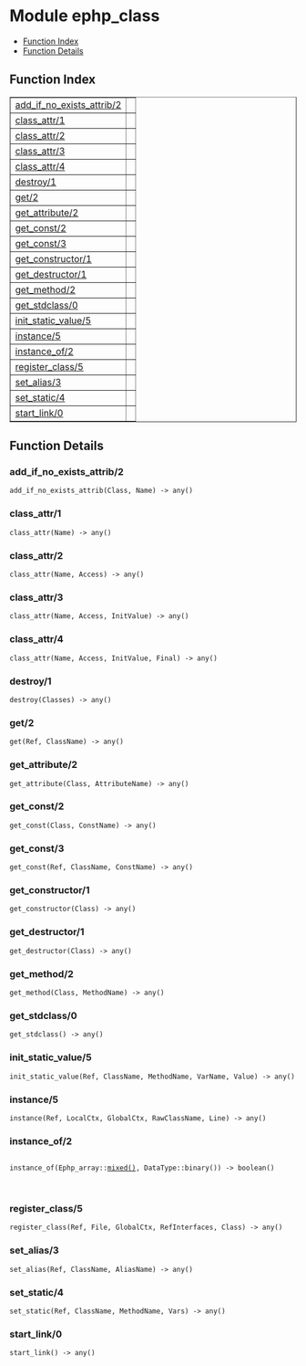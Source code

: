 

# Module ephp_class #
* [Function Index](#index)
* [Function Details](#functions)

<a name="index"></a>

## Function Index ##


<table width="100%" border="1" cellspacing="0" cellpadding="2" summary="function index"><tr><td valign="top"><a href="#add_if_no_exists_attrib-2">add_if_no_exists_attrib/2</a></td><td></td></tr><tr><td valign="top"><a href="#class_attr-1">class_attr/1</a></td><td></td></tr><tr><td valign="top"><a href="#class_attr-2">class_attr/2</a></td><td></td></tr><tr><td valign="top"><a href="#class_attr-3">class_attr/3</a></td><td></td></tr><tr><td valign="top"><a href="#class_attr-4">class_attr/4</a></td><td></td></tr><tr><td valign="top"><a href="#destroy-1">destroy/1</a></td><td></td></tr><tr><td valign="top"><a href="#get-2">get/2</a></td><td></td></tr><tr><td valign="top"><a href="#get_attribute-2">get_attribute/2</a></td><td></td></tr><tr><td valign="top"><a href="#get_const-2">get_const/2</a></td><td></td></tr><tr><td valign="top"><a href="#get_const-3">get_const/3</a></td><td></td></tr><tr><td valign="top"><a href="#get_constructor-1">get_constructor/1</a></td><td></td></tr><tr><td valign="top"><a href="#get_destructor-1">get_destructor/1</a></td><td></td></tr><tr><td valign="top"><a href="#get_method-2">get_method/2</a></td><td></td></tr><tr><td valign="top"><a href="#get_stdclass-0">get_stdclass/0</a></td><td></td></tr><tr><td valign="top"><a href="#init_static_value-5">init_static_value/5</a></td><td></td></tr><tr><td valign="top"><a href="#instance-5">instance/5</a></td><td></td></tr><tr><td valign="top"><a href="#instance_of-2">instance_of/2</a></td><td></td></tr><tr><td valign="top"><a href="#register_class-5">register_class/5</a></td><td></td></tr><tr><td valign="top"><a href="#set_alias-3">set_alias/3</a></td><td></td></tr><tr><td valign="top"><a href="#set_static-4">set_static/4</a></td><td></td></tr><tr><td valign="top"><a href="#start_link-0">start_link/0</a></td><td></td></tr></table>


<a name="functions"></a>

## Function Details ##

<a name="add_if_no_exists_attrib-2"></a>

### add_if_no_exists_attrib/2 ###

`add_if_no_exists_attrib(Class, Name) -> any()`

<a name="class_attr-1"></a>

### class_attr/1 ###

`class_attr(Name) -> any()`

<a name="class_attr-2"></a>

### class_attr/2 ###

`class_attr(Name, Access) -> any()`

<a name="class_attr-3"></a>

### class_attr/3 ###

`class_attr(Name, Access, InitValue) -> any()`

<a name="class_attr-4"></a>

### class_attr/4 ###

`class_attr(Name, Access, InitValue, Final) -> any()`

<a name="destroy-1"></a>

### destroy/1 ###

`destroy(Classes) -> any()`

<a name="get-2"></a>

### get/2 ###

`get(Ref, ClassName) -> any()`

<a name="get_attribute-2"></a>

### get_attribute/2 ###

`get_attribute(Class, AttributeName) -> any()`

<a name="get_const-2"></a>

### get_const/2 ###

`get_const(Class, ConstName) -> any()`

<a name="get_const-3"></a>

### get_const/3 ###

`get_const(Ref, ClassName, ConstName) -> any()`

<a name="get_constructor-1"></a>

### get_constructor/1 ###

`get_constructor(Class) -> any()`

<a name="get_destructor-1"></a>

### get_destructor/1 ###

`get_destructor(Class) -> any()`

<a name="get_method-2"></a>

### get_method/2 ###

`get_method(Class, MethodName) -> any()`

<a name="get_stdclass-0"></a>

### get_stdclass/0 ###

`get_stdclass() -> any()`

<a name="init_static_value-5"></a>

### init_static_value/5 ###

`init_static_value(Ref, ClassName, MethodName, VarName, Value) -> any()`

<a name="instance-5"></a>

### instance/5 ###

`instance(Ref, LocalCtx, GlobalCtx, RawClassName, Line) -> any()`

<a name="instance_of-2"></a>

### instance_of/2 ###

<pre><code>
instance_of(Ephp_array::<a href="#type-mixed">mixed()</a>, DataType::binary()) -&gt; boolean()
</code></pre>
<br />

<a name="register_class-5"></a>

### register_class/5 ###

`register_class(Ref, File, GlobalCtx, RefInterfaces, Class) -> any()`

<a name="set_alias-3"></a>

### set_alias/3 ###

`set_alias(Ref, ClassName, AliasName) -> any()`

<a name="set_static-4"></a>

### set_static/4 ###

`set_static(Ref, ClassName, MethodName, Vars) -> any()`

<a name="start_link-0"></a>

### start_link/0 ###

`start_link() -> any()`

